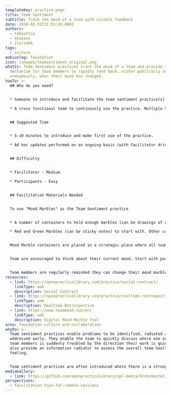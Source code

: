 ```yaml
---
templateKey: practice-page
title: Team Sentiment
subtitle: Track the mood of a team with visible feedback
date: 2018-03-31T21:53:43.000Z
authors:
  - tdbeattie
  - mtakane
  - ilaria66
tags:
  - culture
mobiusTag: foundation
icon: /images/teamsentiment_original.png
whatIs: Team Sentiment practices track the mood of a team and provide a
  mechanism for team members to rapidly feed back, either publically or
  anonymously, when their mood has changed.
howTo: >-
  ## Who do you need?


  * Someone to introduce and facilitate the team sentiment practice(s).

  * A cross functional team to continously use the practice. Multiple teams can each use their own practice and multiple resulting artefacts can be used to roll up and radiate wider organisational moood trends.


  ## Suggested Time


  * 5-10 minutes to introduce and make first use of the practice.

  * Ad hoc updates performed on an ongoing basis (with facilitator driving the continuous adoption, use and value of the practice).


  ## Difficulty


  * Facilitator - Medium

  * Participants - Easy


  ## Facilitation Materials Needed


  To use "Mood Marbles" as the Team Sentiment practice


  * A number of containers to hold enough marbles (can be drawings of containers on large flip-chart paper)

  * Red and Green Marbles (can be sticky notes) to start with. Other colors can be introduced.


  Mood Marble containers are placed in a strategic place where all team members will see and walk pass regularly (for example, near the door or on the way to the bathroom).


  Team are encouraged to think about their current mood. Start with positive (green) and negative (red) and each team member adds a marble to the container that reflects their mood.


  Team members are regularly reminded they can change their mood marble at any time.
resources:
  - link: https://openpracticelibrary.com/practice/social-contract/
    linkType: web
    description: Social Contract
  - link: https://openpracticelibrary.com/practice/realtime-retrospective/
    linkType: web
    description: Realtime Retrospective
  - link: https://www.teammood.com/en/
    linkType: web
    description: Digital Mood Marble Tool
area: foundation-culture-and-collaboration
whyDo: >-
  Team sentiment practices enable problems to be identified, radiated and
  addressed early. They enable the team to quickly discuss where one or more
  team members is suddenly troubled by the direction their work is going and can
  also provide an information radiator to assess the overall team health and
  feeling.


  Team sentiment practices are often introduced where there is a strong sense of servant leadership in the working environment.
mediaGallery:
  - link: https://github.com/openpracticelibrary/opl-media/blob/master/images/team%20sentiment%20mood.png?raw=true
perspectives:
  - facilitation-tips-for-remote-sessions
---
```

